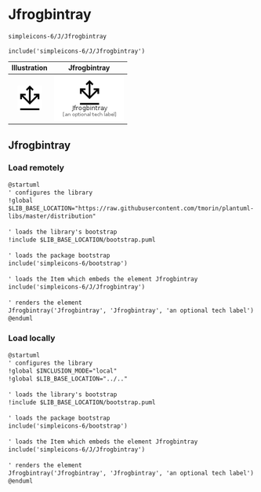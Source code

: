 # Jfrogbintray


```text
simpleicons-6/J/Jfrogbintray
```

```text
include('simpleicons-6/J/Jfrogbintray')
```



| Illustration | Jfrogbintray |
| :---: | :---: |
| ![illustration for Illustration](../../simpleicons-6/J/Jfrogbintray.png) | ![illustration for Jfrogbintray](../../simpleicons-6/J/Jfrogbintray.Local.png) |




## Jfrogbintray

### Load remotely
```plantuml
@startuml
' configures the library
!global $LIB_BASE_LOCATION="https://raw.githubusercontent.com/tmorin/plantuml-libs/master/distribution"

' loads the library's bootstrap
!include $LIB_BASE_LOCATION/bootstrap.puml

' loads the package bootstrap
include('simpleicons-6/bootstrap')

' loads the Item which embeds the element Jfrogbintray
include('simpleicons-6/J/Jfrogbintray')

' renders the element
Jfrogbintray('Jfrogbintray', 'Jfrogbintray', 'an optional tech label')
@enduml
```

### Load locally
```plantuml
@startuml
' configures the library
!global $INCLUSION_MODE="local"
!global $LIB_BASE_LOCATION="../.."

' loads the library's bootstrap
!include $LIB_BASE_LOCATION/bootstrap.puml

' loads the package bootstrap
include('simpleicons-6/bootstrap')

' loads the Item which embeds the element Jfrogbintray
include('simpleicons-6/J/Jfrogbintray')

' renders the element
Jfrogbintray('Jfrogbintray', 'Jfrogbintray', 'an optional tech label')
@enduml
```

